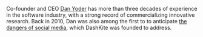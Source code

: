 Co-founder and CEO [Dan Yoder](/team/dan-yoder) has more than three decades of experience in the software industry, with a strong record of commercializing innovative research. Back in 2010, Dan was also among the first to to anticipate [the dangers of social media][1], which DashKite was founded to address.

[1]: https://gizmodo.com/top-ten-reasons-you-should-quit-facebook-5530178
